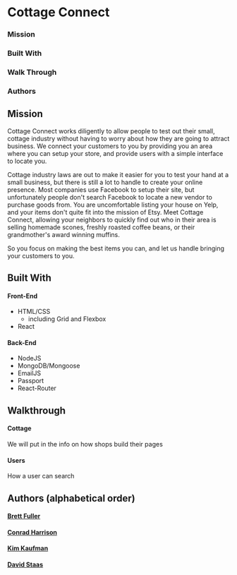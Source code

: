 # Cottage Connect

### Mission
### Built With
### Walk Through
### Authors

## Mission

Cottage Connect works diligently to allow people to test out their small, cottage industry without having to worry about how they are going to attract business. We connect your customers to you by providing you an area where you can setup your store, and provide users with a simple interface to locate you.

Cottage industry laws are out to make it easier for you to test your hand at a small business, but there is still a lot to handle to create your online presence. Most companies use Facebook to setup their site, but unfortunately people don't search Facebook to locate a new vendor to purchase goods from. You are uncomfortable listing your house on Yelp, and your items don't quite fit into the mission of Etsy. Meet Cottage Connect, allowing your neighbors to quickly find out who in their area is selling homemade scones, freshly roasted coffee beans, or their grandmother's award winning muffins.

So you focus on making the best items you can, and let us handle bringing your customers to you.

## Built With

  #### Front-End
  * HTML/CSS
    * including Grid and Flexbox
  * React
  
  #### Back-End
  * NodeJS
  * MongoDB/Mongoose
  * EmailJS
  * Passport
  * React-Router

## Walkthrough 

  #### Cottage
  We will put in the info on how shops build their pages
  
  #### Users
  How a user can search

## Authors (alphabetical order)

  #### [Brett Fuller](https://github.com/bfuller123)
  #### [Conrad Harrison](https://github.com/RadCon4)
  #### [Kim Kaufman](https://github.com/kimgomizzou)
  #### [David Staas](https://github.com/DavidStaas) 
